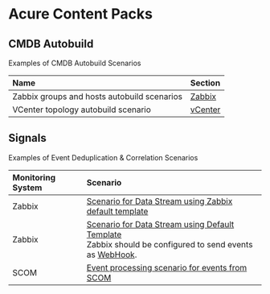 # Acure Content Packs

## CMDB Autobuild

Examples of CMDB Autobuild Scenarios

| Name                                             | Section                                                                         |
|:-------------------------------------------------|:----------------------------------------                                        |
| Zabbix groups and hosts autobuild scenarios      | [Zabbix](./CMDB%20Autobuild/Zabbix/)                                            |
| VCenter topology autobuild scenario              | [vCenter](./CMDB%20Autobuild/vCenter/)                                          |


## Signals

Examples of Event Deduplication & Correlation Scenarios

| Monitoring System   | Scenario                                                                                                     |
|:--------------------|:----------------------------------------                                                                     |
| Zabbix              | [Scenario for Data Stream using Zabbix default template](./Signals/Zabbix%20Default%20Signal%20Processor.txt)|
| Zabbix              | [Scenario for Data Stream using Default Template](./Signals/Zabbix%20Webhook%20Signal%20Processor.txt)<br>Zabbix should be configured to send events as [WebHook](https://docs.acure.io/current/en/solutions/integrations/#example-of-zabbix-integration-via-webhook).|
| SCOM                | [Event processing scenario for events from SCOM](./Signals/SCOM%20Signals%20processor.txt)                   |
